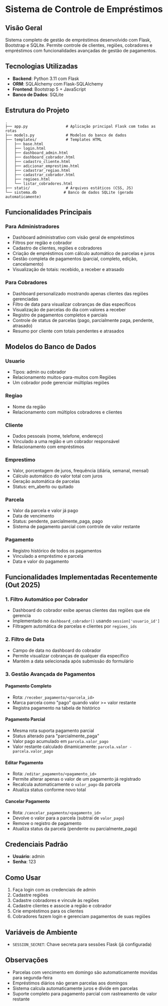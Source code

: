 # Sistema de Controle de Empréstimos

## Visão Geral
Sistema completo de gestão de empréstimos desenvolvido com Flask, Bootstrap e SQLite. Permite controle de clientes, regiões, cobradores e empréstimos com funcionalidades avançadas de gestão de pagamentos.

## Tecnologias Utilizadas
- **Backend**: Python 3.11 com Flask
- **ORM**: SQLAlchemy com Flask-SQLAlchemy
- **Frontend**: Bootstrap 5 + JavaScript
- **Banco de Dados**: SQLite

## Estrutura do Projeto
```
.
├── app.py                 # Aplicação principal Flask com todas as rotas
├── models.py              # Modelos do banco de dados
├── templates/             # Templates HTML
│   ├── base.html
│   ├── login.html
│   ├── dashboard_admin.html
│   ├── dashboard_cobrador.html
│   ├── cadastro_cliente.html
│   ├── adicionar_emprestimo.html
│   ├── cadastrar_regiao.html
│   ├── cadastrar_cobrador.html
│   ├── regioes.html
│   └── listar_cobradores.html
├── static/                # Arquivos estáticos (CSS, JS)
└── sistema.db            # Banco de dados SQLite (gerado automaticamente)
```

## Funcionalidades Principais

### Para Administradores
- Dashboard administrativo com visão geral de empréstimos
- Filtros por região e cobrador
- Cadastro de clientes, regiões e cobradores
- Criação de empréstimos com cálculo automático de parcelas e juros
- Gestão completa de pagamentos (parcial, completo, edição, cancelamento)
- Visualização de totais: recebido, a receber e atrasado

### Para Cobradores
- Dashboard personalizado mostrando apenas clientes das regiões gerenciadas
- Filtro de data para visualizar cobranças de dias específicos
- Visualização de parcelas do dia com valores a receber
- Registro de pagamentos completos e parciais
- Controle de status de parcelas (pago, parcialmente paga, pendente, atrasado)
- Resumo por cliente com totais pendentes e atrasados

## Modelos do Banco de Dados

### Usuario
- Tipos: admin ou cobrador
- Relacionamento muitos-para-muitos com Regiões
- Um cobrador pode gerenciar múltiplas regiões

### Regiao
- Nome da região
- Relacionamento com múltiplos cobradores e clientes

### Cliente
- Dados pessoais (nome, telefone, endereço)
- Vinculado a uma região e um cobrador responsável
- Relacionamento com empréstimos

### Emprestimo
- Valor, porcentagem de juros, frequência (diária, semanal, mensal)
- Cálculo automático do valor total com juros
- Geração automática de parcelas
- Status: em_aberto ou quitado

### Parcela
- Valor da parcela e valor já pago
- Data de vencimento
- Status: pendente, parcialmente_paga, pago
- Sistema de pagamento parcial com controle de valor restante

### Pagamento
- Registro histórico de todos os pagamentos
- Vinculado a empréstimo e parcela
- Data e valor do pagamento

## Funcionalidades Implementadas Recentemente (Out 2025)

### 1. Filtro Automático por Cobrador
- Dashboard do cobrador exibe apenas clientes das regiões que ele gerencia
- Implementado no `dashboard_cobrador()` usando `session['usuario_id']`
- Filtragem automática de parcelas e clientes por `regioes_ids`

### 2. Filtro de Data
- Campo de data no dashboard do cobrador
- Permite visualizar cobranças de qualquer dia específico
- Mantém a data selecionada após submissão do formulário

### 3. Gestão Avançada de Pagamentos

#### Pagamento Completo
- Rota: `/receber_pagamento/<parcela_id>`
- Marca parcela como "pago" quando valor >= valor restante
- Registra pagamento na tabela de histórico

#### Pagamento Parcial
- Mesma rota suporta pagamento parcial
- Status alterado para "parcialmente_paga"
- Valor pago acumulado em `parcela.valor_pago`
- Valor restante calculado dinamicamente: `parcela.valor - parcela.valor_pago`

#### Editar Pagamento
- Rota: `/editar_pagamento/<pagamento_id>`
- Permite alterar apenas o valor de um pagamento já registrado
- Recalcula automaticamente o `valor_pago` da parcela
- Atualiza status conforme novo total

#### Cancelar Pagamento
- Rota: `/cancelar_pagamento/<pagamento_id>`
- Devolve o valor para a parcela (subtrai de `valor_pago`)
- Remove o registro de pagamento
- Atualiza status da parcela (pendente ou parcialmente_paga)

## Credenciais Padrão
- **Usuário**: admin
- **Senha**: 123

## Como Usar

1. Faça login com as credenciais de admin
2. Cadastre regiões
3. Cadastre cobradores e vincule às regiões
4. Cadastre clientes e associe a região e cobrador
5. Crie empréstimos para os clientes
6. Cobradores fazem login e gerenciam pagamentos de suas regiões

## Variáveis de Ambiente
- `SESSION_SECRET`: Chave secreta para sessões Flask (já configurada)

## Observações
- Parcelas com vencimento em domingo são automaticamente movidas para segunda-feira
- Empréstimos diários não geram parcelas aos domingos
- Sistema calcula automaticamente juros e divide em parcelas
- Suporte completo para pagamento parcial com rastreamento de valor restante
